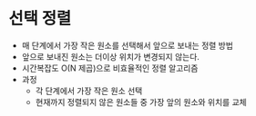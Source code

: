 # 선택 정렬
- 매 단계에서 가장 작은 원소를 선택해서 앞으로 보내는 정렬 방법
- 앞으로 보내진 원소는 더이상 위치가 변경되지 않는다.
- 시간복잡도 O(N 제곱)으로 비효율적인 정렬 알고리즘
- 과정
  - 각 단계에서 가장 작은 원소 선택
  - 현재까지 정렬되지 않은 원소들 중 가장 앞의 원소와 위치를 교체